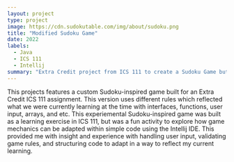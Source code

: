 ```yaml
---
layout: project
type: project
image: https://cdn.sudokutable.com/img/about/sudoku.png
title: "Modified Sudoku Game"
date: 2022
labels:
  - Java
  - ICS 111
  - Intellij
summary: "Extra Credit project from ICS 111 to create a Sudoku Game but with modified rules, showcasing what we had learned so far."
---
```


This projects features a custom Sudoku-inspired game built for an Extra Credit ICS 111 assignment. This version uses different rules which reflected what we were currently learning at the time with interfaces, functions, user input, arrays, and etc. This experiemental Sudoku-inspired game was built as a learning exercise in ICS 111, but was a fun activity to explore how game mechanics can be adapted within simple code using the Intellij IDE. 
This provided me with insight and experience with handling user input, validating game rules, and structuring code to adapt in a way to reflect my current learning.
